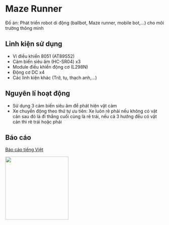 
# Maze Runner

Đồ án: Phát triển robot di động (ballbot, Maze runner, mobile bot,...) cho môi trường thông minh


## Linh kiện sử dụng
- Vi điều khiển 8051 (AT89S52)
- Cảm biến siêu âm (HC-SR04) x3
- Module điều khiển động cơ (L298N)
- Động cơ DC x4
- Các linh kiện khác (Trở, tụ, thạch anh,...)
## Nguyên lí hoạt động
- Sử dụng 3 cảm biến siêu âm để phát hiện vật cảm
- Xe chuyển động theo thứ tự ưu tiên: Xe luôn rẽ phải nếu không có vật cản sau đó là đi thẳng cuối cùng là rẽ trái, nếu cả 3 hướng đều có vật cản thì rẽ trái hoặc phải

## Báo cáo
<a href="https://husteduvn-my.sharepoint.com/personal/son_nx202826_sis_hust_edu_vn/_layouts/15/onedrive.aspx?id=%2Fpersonal%2Fson%5Fnx202826%5Fsis%5Fhust%5Fedu%5Fvn%2FDocuments%2FB%C3%A1o%20c%C3%A1o%20%C4%91%E1%BB%93%20%C3%A1n%20%28Ti%E1%BA%BFng%20Vi%E1%BB%87t%29%2Epdf&parent=%2Fpersonal%2Fson%5Fnx202826%5Fsis%5Fhust%5Fedu%5Fvn%2FDocuments&ga=1">Báo cáo tiếng Việt</a>


<img src ='https://github.com/nauxnos/mazeRunner/assets/108659094/1ec4b870-3829-4d76-8c5d-14ff6ca96a61' width=200 height=200>
